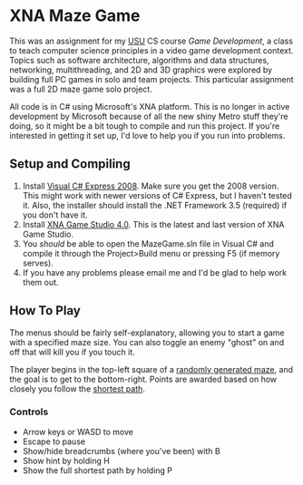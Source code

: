 # XNA Maze Game

This was an assignment for my [USU](http://usu.edu) CS course *Game Development*, 
a class to teach computer science principles in a video game development context.
Topics such as software architecture, algorithms and data structures, networking, 
multithreading, and 2D and 3D graphics were explored by building full PC games in 
solo and team projects. This particular assignment was a full 2D maze game solo
project.

All code is in C# using Microsoft's XNA platform. This is no longer in active 
development by Microsoft because of all the new shiny Metro stuff they're doing, 
so it might be a bit tough to compile and run this project. If you're interested
in getting it set up, I'd love to help you if you run into problems.

## Setup and Compiling

1. Install [Visual C# Express 2008](go.microsoft.com/?linkid=7729278). Make sure you get the 2008 version. This might work with newer versions of C# Express, but I haven't tested it. Also, the installer should install the .NET Framework 3.5 (required) if you don't have it.
2. Install [XNA Game Studio 4.0](http://www.microsoft.com/en-us/download/details.aspx?id=23714). This is the latest and last version of XNA Game Studio.
3. You *should* be able to open the MazeGame.sln file in Visual C# and compile it through the Project>Build menu or pressing F5 (if memory serves).
4. If you have any problems please email me and I'd be glad to help work them out.

## How To Play

The menus should be fairly self-explanatory, allowing you to start a game with a specified maze size. You can also toggle an enemy "ghost" on and off that will kill you if you touch it.

The player begins in the top-left square of a [randomly generated maze](http://en.wikipedia.org/wiki/Prim's_algorithm), and the goal is to get to the bottom-right. Points are awarded based on how closely you follow the [shortest path](http://en.wikipedia.org/wiki/Depth-first_search). 

### Controls
-   Arrow keys or WASD to move
-   Escape to pause
-   Show/hide breadcrumbs (where you've been) with B
-   Show hint by holding H
-   Show the full shortest path by holding P

